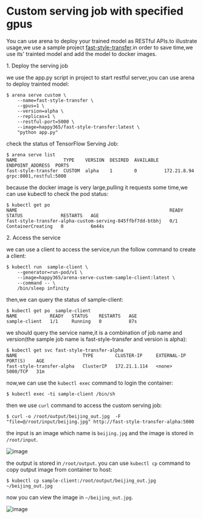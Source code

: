 # Custom serving job with specified gpus 


You can use arena to deploy your trained model as RESTful APIs.to illustrate usage,we use a sample project [fast-style-transfer](https://github.com/floydhub/fast-style-transfer).in order to save time,we use its' trainted model and add the model to docker images.

1\. Deploy the serving job

we use the app.py script in project to start restful server,you can use arena to deploy trainted model:

	$ arena serve custom \
		--name=fast-style-transfer \
		--gpus=1 \
		--version=alpha \
		--replicas=1 \
		--restful-port=5000 \
		--image=happy365/fast-style-transfer:latest \
		"python app.py"


check the status of TensorFlow Serving Job:

	$ arena serve list
	NAME                 TYPE    VERSION  DESIRED  AVAILABLE  ENDPOINT_ADDRESS  PORTS
	fast-style-transfer  CUSTOM  alpha    1        0          172.21.8.94       grpc:8001,restful:5000


because the docker image is very large,pulling it requests some time,we can use kubectl to check the pod status:

	$ kubectl get po
	NAME                                                        READY   STATUS              RESTARTS   AGE
	fast-style-transfer-alpha-custom-serving-845ffbf7dd-btbhj   0/1     ContainerCreating   0          6m44s


2\. Access the service  

we can use a client to access the service,run the follow command to create a client:

	$ kubectl run  sample-client \
		--generator=run-pod/v1 \
		--image=happy365/arena-serve-custem-sample-client:latest \
		--command -- \
		/bin/sleep infinity


then,we can query the status of sample-client:

	$ kubectl get po  sample-client
	NAME            READY   STATUS    RESTARTS   AGE
	sample-client   1/1     Running   0          87s 


we should query the service name,it is a combination of job name and version(the sample job name is fast-style-transfer and version is alpha):

	$ kubectl get svc fast-style-transfer-alpha
	NAME                        TYPE        CLUSTER-IP     EXTERNAL-IP   PORT(S)    AGE
	fast-style-transfer-alpha   ClusterIP   172.21.1.114   <none>        5000/TCP   31m


now,we can use the ``kubectl exec`` command to login the container:

	$ kubectl exec -ti sample-client /bin/sh


then we use ``curl`` command to access the custom serving job:

	$ curl -o /root/output/beijing_out.jpg  -F "file=@/root/input/beijing.jpg" http://fast-style-transfer-alpha:5000

the input is an image which name is ``beijing.jpg`` and the image is stored in ``/root/input``.

![image](15-custom-serving-sample-beijing.jpg)

the output is  stored in ``/root/output``. you can use ``kubectl cp`` command to copy output image from container to host:

	$ kubectl cp sample-client:/root/output/beijing_out.jpg ~/beijing_out.jpg

now you can view the image in ``~/beijing_out.jpg``.

![image](15-custom-serving-sample-beijing_out.jpg)
